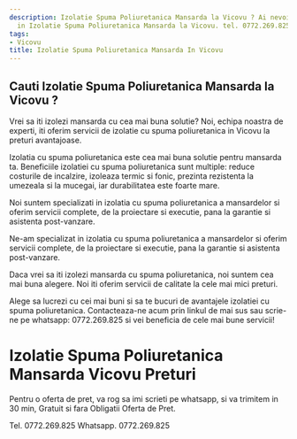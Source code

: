 ```yaml
---
description: Izolatie Spuma Poliuretanica Mansarda la Vicovu ? Ai nevoie de un profesionist
  in Izolatie Spuma Poliuretanica Mansarda la Vicovu. tel. 0772.269.825
tags:
- Vicovu
title: Izolatie Spuma Poliuretanica Mansarda In Vicovu
---
```



## Cauti Izolatie Spuma Poliuretanica Mansarda la Vicovu ?

Vrei sa iti izolezi mansarda cu cea mai buna solutie? Noi, echipa noastra de experti, iti oferim servicii de izolatie cu spuma poliuretanica in Vicovu la preturi avantajoase. 

Izolatia cu spuma poliuretanica este cea mai buna solutie pentru mansarda ta. Beneficiile izolatiei cu spuma poliuretanica sunt multiple: reduce costurile de incalzire, izoleaza termic si fonic, prezinta rezistenta la umezeala si la mucegai, iar durabilitatea este foarte mare.

Noi suntem specializati in izolatia cu spuma poliuretanica a mansardelor si oferim servicii complete, de la proiectare si executie, pana la garantie si asistenta post-vanzare. 

Ne-am specializat in izolatia cu spuma poliuretanica a mansardelor si oferim servicii complete, de la proiectare si executie, pana la garantie si asistenta post-vanzare. 

Daca vrei sa iti izolezi mansarda cu spuma poliuretanica, noi suntem cea mai buna alegere. Noi iti oferim servicii de calitate la cele mai mici preturi. 

Alege sa lucrezi cu cei mai buni si sa te bucuri de avantajele izolatiei cu spuma poliuretanica. Contacteaza-ne acum prin linkul de mai sus sau scrie-ne pe whatsapp: 0772.269.825 si vei beneficia de cele mai bune servicii!

# Izolatie Spuma Poliuretanica Mansarda Vicovu Preturi
Pentru o oferta de pret, va rog sa imi scrieti pe whatsapp, si va trimitem in 30 min, Gratuit si fara Obligatii Oferta de Pret.

Tel. 0772.269.825
Whatsapp. 0772.269.825